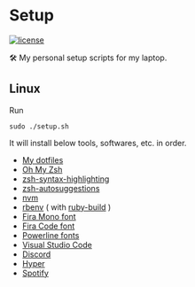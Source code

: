 # Setup
[![license](https://img.shields.io/github/license/gluons/setup.svg?style=flat-square)](./LICENSE)

🛠️ My personal setup scripts for my laptop.

## Linux

Run

```shell
sudo ./setup.sh
```

It will install below tools, softwares, etc. in order.

- [My dotfiles](https://github.com/gluons/dotfiles)
- [Oh My Zsh](https://github.com/robbyrussell/oh-my-zsh)
- [zsh-syntax-highlighting](https://github.com/zsh-users/zsh-syntax-highlighting)
- [zsh-autosuggestions](https://github.com/zsh-users/zsh-autosuggestions)
- [nvm](https://github.com/creationix/nvm)
- [rbenv](https://github.com/rbenv/rbenv) ( with [ruby-build](https://github.com/rbenv/ruby-build) )
- [Fira Mono font](https://github.com/mozilla/Fira)
- [Fira Code font](https://github.com/tonsky/FiraCode)
- [Powerline fonts](https://github.com/powerline/fonts)
- [Visual Studio Code](https://code.visualstudio.com/)
- [Discord](https://discordapp.com/)
- [Hyper](https://hyper.is/)
- [Spotify](https://www.spotify.com/)
